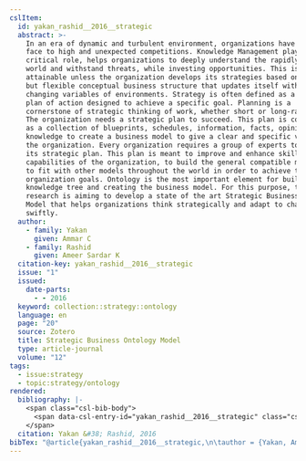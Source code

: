 ```yaml
---
cslItem:
  id: yakan_rashid__2016__strategic
  abstract: >-
    In an era of dynamic and turbulent environment, organizations have to stand
    face to high and unexpected competitions. Knowledge Management plays a
    critical role, helps organizations to deeply understand the rapidly changing
    world and withstand threats, while investing opportunities. This is not
    attainable unless the organization develops its strategies based on a robust
    but flexible conceptual business structure that updates itself with the
    changing variables of environments. Strategy is often defined as a unique
    plan of action designed to achieve a specific goal. Planning is a
    cornerstone of strategic thinking of work, whether short or long-range plan.
    The organization needs a strategic plan to succeed. This plan is considered
    as a collection of blueprints, schedules, information, facts, opinions, and
    knowledge to create a business model to give a clear and specific vision for
    the organization. Every organization requires a group of experts to design
    its strategic plan. This plan is meant to improve and enhance skills and
    capabilities of the organization, to build the general compatible model, and
    to fit with other models throughout the world in order to achieve the
    organization goals. Ontology is the most important element for building the
    knowledge tree and creating the business model. For this purpose, this
    research is aiming to develop a state of the art Strategic Business Ontology
    Model that helps organizations think strategically and adapt to change
    swiftly.
  author:
    - family: Yakan
      given: Ammar C
    - family: Rashid
      given: Ameer Sardar K
  citation-key: yakan_rashid__2016__strategic
  issue: "1"
  issued:
    date-parts:
      - - 2016
  keyword: collection::strategy::ontology
  language: en
  page: "20"
  source: Zotero
  title: Strategic Business Ontology Model
  type: article-journal
  volume: "12"
tags:
  - issue:strategy
  - topic:strategy/ontology
rendered:
  bibliography: |-
    <span class="csl-bib-body">
      <span data-csl-entry-id="yakan_rashid__2016__strategic" class="csl-entry">Yakan, A. C., &#38; Rashid, A. S. K. 2016. <i>Strategic Business Ontology Model</i>. <i>12</i>(1), 20.</span>
    </span>
  citation: Yakan &#38; Rashid, 2016
bibTex: "@article{yakan_rashid__2016__strategic,\n\tauthor = {Yakan, Ammar C and Rashid, Ameer Sardar K},\n\tnumber = {1},\n\tyear = {2016},\n\tpages = {20},\n\ttitle = {Strategic {Business} {Ontology} {Model}},\n\tvolume = {12},\n}\n\n"
---
```

